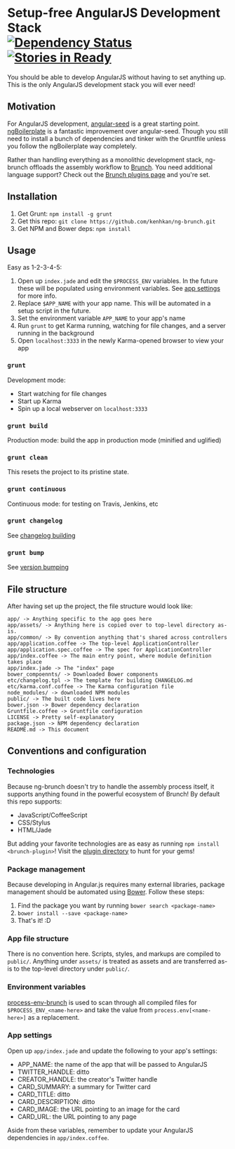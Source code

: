 # Setup-free AngularJS Development Stack <br/>[![Dependency Status](https://david-dm.org/kenhkan/ng-brunch.png)](https://david-dm.org/kenhkan/ng-brunch) [![Stories in Ready](https://badge.waffle.io/kenhkan/ng-brunch.png)](http://waffle.io/kenhkan/ng-brunch)

You should be able to develop AngularJS without having to set anything up. This
is the only AngularJS development stack you will ever need!


## Motivation

For AngularJS development,
[angular-seed](https://github.com/angular/angular-seed) is a great starting
point. [ngBoilerplate](https://github.com/ngbp/ng-boilerplate) is a fantastic
improvement over angular-seed. Though you still need to install a bunch of
dependencies and tinker with the Gruntfile unless you follow the ngBoilerplate
way completely.

Rather than handling everything as a monolithic development stack, ng-brunch
offloads the assembly workflow to [Brunch](http://brunch.io/). You need
additional language support? Check out the [Brunch plugins
page](https://github.com/brunch/brunch/wiki/Plugins) and you're set.


## Installation

1. Get Grunt: `npm install -g grunt`
2. Get this repo: `git clone https://github.com/kenhkan/ng-brunch.git`
3. Get NPM and Bower deps: `npm install`


## Usage

Easy as 1-2-3-4-5:

1. Open up `index.jade` and edit the `$PROCESS_ENV` variables. In the future
   these will be populated using environment variables. See [app
   settings](#app-settings) for more info.
2. Replace `$APP_NAME` with your app name. This will be automated
   in a setup script in the future.
3. Set the environment variable `APP_NAME` to your app's name
4. Run `grunt` to get Karma running, watching for file changes, and a server
   running in the background
5. Open `localhost:3333` in the newly Karma-opened browser to view your app

### `grunt`

Development mode:

* Start watching for file changes
* Start up Karma
* Spin up a local webserver on `localhost:3333`

### `grunt build`

Production mode: build the app in production mode (minified and uglified)

### `grunt clean`

This resets the project to its pristine state.

### `grunt continuous`

Continuous mode: for testing on Travis, Jenkins, etc

### `grunt changelog`

See [changelog building](https://github.com/btford/grunt-conventional-changelog)

### `grunt bump`

See [version bumping](https://github.com/vojtajina/grunt-bump)


## File structure

After having set up the project, the file structure would look like:

    app/ -> Anything specific to the app goes here
    app/assets/ -> Anything here is copied over to top-level directory as-is.
    app/common/ -> By convention anything that's shared across controllers
    app/application.coffee -> The top-level ApplicationController
    app/application.spec.coffee -> The spec for ApplicationController
    app/index.coffee -> The main entry point, where module definition takes place
    app/index.jade -> The "index" page
    bower_compoennts/ -> Downloaded Bower components
    etc/changelog.tpl -> The template for building CHANGELOG.md
    etc/karma.conf.coffee -> The Karma configuration file
    node_modules/ -> downloaded NPM modules
    public/ -> The built code lives here
    bower.json -> Bower dependency declaration
    Gruntfile.coffee -> Gruntfile configuration
    LICENSE -> Pretty self-explanatory
    package.json -> NPM dependency declaration
    README.md -> This document


## Conventions and configuration

### Technologies

Because ng-brunch doesn't try to handle the assembly process itself, it
supports anything found in the powerful ecosystem of Brunch! By default this
repo supports:

* JavaScript/CoffeeScript
* CSS/Stylus
* HTML/Jade

But adding your favorite technologies are as easy as running `npm install
<brunch-plugin>`! Visit the [plugin
directory](https://github.com/brunch/brunch/wiki/Plugins) to hunt for your gems!

### Package management

Because developing in Angular.js requires many external libraries, package
management should be automated using [Bower](http://bower.io/). Follow these
steps:

1. Find the package you want by running `bower search <package-name>`
2. `bower install --save <package-name>`
3. That's it! :D

### App file structure

There is no convention here. Scripts, styles, and markups are compiled to
`public/`. Anything under `assets/` is treated as assets and are transferred
as-is to the top-level directory under `public/`.

### Environment variables

[process-env-brunch](https://github.com/mikeedwards/process-env-brunch) is used
to scan through all compiled files for `$PROCESS_ENV_<name-here>` and take the
value from `process.env[<name-here>]` as a replacement.

### App settings

Open up `app/index.jade` and update the following to your app's settings:

* APP_NAME: the name of the app that will be passed to AngularJS
* TWITTER_HANDLE: ditto
* CREATOR_HANDLE: the creator's Twitter handle
* CARD_SUMMARY: a summary for Twitter card
* CARD_TITLE: ditto
* CARD_DESCRIPTION: ditto
* CARD_IMAGE: the URL pointing to an image for the card
* CARD_URL: the URL pointing to any page

Aside from these variables, remember to update your AngularJS dependencies in
`app/index.coffee`.
